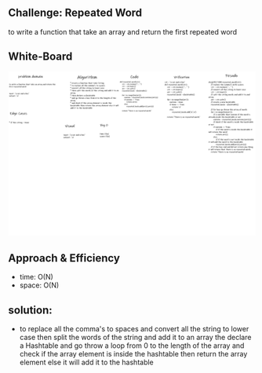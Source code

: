 ## Challenge: Repeated Word
to write a function that take an array and return the first repeated word


## White-Board
![](whiteboard/code-31.png)

## Approach & Efficiency

- time: O(N)
- space: O(N)


## solution:
* to replace all the comma's to spaces and convert all the string to lower case then split the words of the string and add it to an array the declare a Hashtable and go throw a loop from 0 to the length of the array and check if the array element is inside the hashtable then return the array element else it will add it to the hashtable


